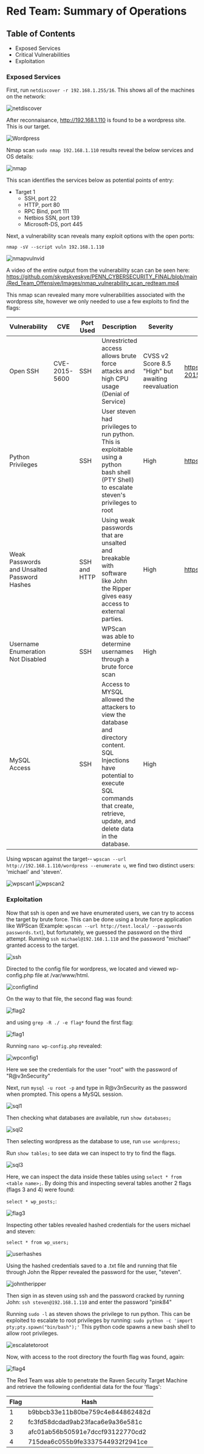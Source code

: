 # Red Team: Summary of Operations

## Table of Contents
- Exposed Services
- Critical Vulnerabilities
- Exploitation

### Exposed Services
First, run `netdiscover -r 192.168.1.255/16`. This shows all of the machines on the network:

![netdiscover](https://github.com/skyeskyeskye/PENN_CYBERSECURITY_FINAL/blob/main/Red_Team_Offensive/Images/netdiscover_picture_redteam.jpg)

After reconnaisance, http://192.168.1.110 is found to be a wordpress site. This is our target.

![Wordpress](https://github.com/skyeskyeskye/PENN_CYBERSECURITY_FINAL/blob/main/Red_Team_Offensive/Images/wordpress_website_image_redteam.jpg)

Nmap scan `sudo nmap 192.168.1.110` results reveal the below services and OS details:

![nmap](https://github.com/skyeskyeskye/PENN_CYBERSECURITY_FINAL/blob/main/Red_Team_Offensive/Images/nmap_scan_redteam.jpg)

This scan identifies the services below as potential points of entry:
- Target 1
  - SSH, port 22
  - HTTP, port 80
  - RPC Bind, port 111
  - Netbios SSN, port 139
  - Microsoft-DS, port 445

Next, a vulnerability scan reveals many exploit options with the open ports:

`nmap -sV --script vuln 192.168.1.110`

![nmapvulnvid](https://github.com/skyeskyeskye/PENN_CYBERSECURITY_FINAL/blob/main/Red_Team_Offensive/Images/nmapvulnscan1.jpg)

A video of the entire output from the vulnerability scan can be seen here: https://github.com/skyeskyeskye/PENN_CYBERSECURITY_FINAL/blob/main/Red_Team_Offensive/Images/nmap_vulnerability_scan_redteam.mp4

This nmap scan revealed many more vulnerabilities associated with the wordpress site, however we only needed to use a few exploits to find the flags:

| Vulnerability | CVE | Port Used |   Description   | Severity|Link for more information|
|---|---|---|---|---|---|
| Open SSH | CVE-2015-5600  |  SSH  | Unrestricted access allows brute force attacks and high CPU usage (Denial of Service)  |CVSS v2 Score 8.5 "High" but awaiting reevaluation  | https://nvd.nist.gov/vuln/detail/CVE-2015-5600  |
| Python Privileges |   | SSH  | User steven had privileges to run python. This is exploitable using a python bash shell (PTY Shell) to escalate steven's privileges to root | High  | https://docs.python.org/2/library/pty.html  |
| Weak Passwords and Unsalted Password Hashes |   | SSH and HTTP | Using weak passwords that are unsalted and breakable with software like John the Ripper gives easy access to external parties. | High  |  https://github.com/openwall/john |
| Username Enumeration Not Disabled | | SSH | WPScan was able to determine usernames through a brute force scan |High| |
|MySQL Access| | SSH | Access to MYSQL allowed the attackers to view the database and directory content. SQL Injections have potential to execute SQL commands that create, retrieve, update, and delete data in the database. |High| |


Using wpscan against the target-- `wpscan --url http://192.168.1.110/wordpress --enumerate u`, we find two distinct users: 'michael' and 'steven'.

![wpscan1](https://github.com/skyeskyeskye/PENN_CYBERSECURITY_FINAL/blob/main/Red_Team_Offensive/Images/wpscan_redteam_1.jpg)
![wpscan2](https://github.com/skyeskyeskye/PENN_CYBERSECURITY_FINAL/blob/main/Red_Team_Offensive/Images/wpscan_redteam_2.jpg)


### Exploitation
Now that ssh is open and we have enumerated users, we can try to access the target by brute force.  This can be done using a brute force application like WPScan (Example: `wpscan --url http://test.local/ --passwords passwords.txt`), but fortunately, we guessed the password on the third attempt. Running `ssh michael@192.168.1.110` and the password "michael" granted access to the target.

![ssh](https://github.com/skyeskyeskye/PENN_CYBERSECURITY_FINAL/blob/main/Red_Team_Offensive/Images/SSH_as_Michael_redteam.jpg)

Directed to the config file for wordpress, we located and viewed wp-config.php file at /var/www/html.  

![configfind](https://github.com/skyeskyeskye/PENN_CYBERSECURITY_FINAL/blob/main/Red_Team_Offensive/Images/Finding_wpconfig_redteam.jpg)

On the way to that file, the second flag was found:

![flag2](https://github.com/skyeskyeskye/PENN_CYBERSECURITY_FINAL/blob/main/Red_Team_Offensive/Images/Flag2_redteam.jpg)

and using `grep -R ./ -e flag*` found the first flag:

![flag1](https://github.com/skyeskyeskye/PENN_CYBERSECURITY_FINAL/blob/main/Red_Team_Offensive/Images/flag1_Redteam.jpg)

Running `nano wp-config.php` revealed:

![wpconfig1](https://github.com/skyeskyeskye/PENN_CYBERSECURITY_FINAL/blob/main/Red_Team_Offensive/Images/WPConfig1_redteam.jpg)

Here we see the credentials for the user "root" with the password of "R@v3nSecurity"

Next, run `mysql -u root -p` and type in R@v3nSecurity as the password when prompted. This opens a MySQL session.

![sql1](https://github.com/skyeskyeskye/PENN_CYBERSECURITY_FINAL/blob/main/Red_Team_Offensive/Images/mysql_1_redteam.jpg)

Then checking what databases are available, run `show databases;`

![sql2](https://github.com/skyeskyeskye/PENN_CYBERSECURITY_FINAL/blob/main/Red_Team_Offensive/Images/mysql_2_redteam.jpg)

Then selecting wordpress as the database to use, run `use wordpress;`

Run `show tables;` to see data we can inspect to try to find the flags.

![sql3](https://github.com/skyeskyeskye/PENN_CYBERSECURITY_FINAL/blob/main/Red_Team_Offensive/Images/mysql_3_redteam.jpg)

Here, we can inspect the data inside these tables using `select * from <table name>;`. By doing this and inspecting several tables another 2 flags (flags 3 and 4) were found:

`select * wp_posts;`:

![flag3](https://github.com/skyeskyeskye/PENN_CYBERSECURITY_FINAL/blob/main/Red_Team_Offensive/Images/flag3_redteam_insidemysqlselectasterixfromwp_posts.jpg)

Inspecting other tables revealed hashed credentials for the users michael and steven:

`select * from wp_users;`

![userhashes](https://github.com/skyeskyeskye/PENN_CYBERSECURITY_FINAL/blob/main/Red_Team_Offensive/Images/mysql_4_hashes_redteam.jpg)

Using the hashed credentials saved to a .txt file and running that file through John the Ripper revealed the password for the user, "steven".

![johntheripper](https://github.com/skyeskyeskye/PENN_CYBERSECURITY_FINAL/blob/main/Red_Team_Offensive/Images/JohnCrackedHash_and_Ssh_as_root_redteam.jpg)

Then sign in as steven using ssh and the password cracked by running John:
`ssh steven@192.168.1.110` and enter the password "pink84"

Running `sudo -l` as steven shows the privilege to run python. This can be exploited to escalate to root privileges by running:
`sudo python -c 'import pty;pty.spawn("bin/bash");'` This python code spawns a new bash shell to allow root privileges.

![escalatetoroot](https://github.com/skyeskyeskye/PENN_CYBERSECURITY_FINAL/blob/main/Red_Team_Offensive/Images/Escalate_root_redteam_steven_python.jpg)

Now, with access to the root directory the fourth flag was found, again:

![flag4](https://github.com/skyeskyeskye/PENN_CYBERSECURITY_FINAL/blob/main/Red_Team_Offensive/Images/flag4_redteam.jpg)


The Red Team was able to penetrate the Raven Security Target Machine and retrieve the following confidential data for the four 'flags':

| Flag  | Hash |
| ------------- | ------------- |
| 1  | b9bbcb33e11b80be759c4e844862482d  |
| 2  | fc3fd58dcdad9ab23faca6e9a36e581c  |
| 3  | afc01ab56b50591e7dccf93122770cd2  |
| 4  | 715dea6c055b9fe3337544932f2941ce  |

